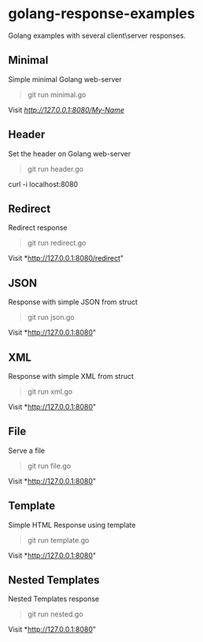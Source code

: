 golang-response-examples
========================

Golang examples with several client\server responses.

## Minimal

Simple minimal Golang web-server

> git run minimal.go

Visit *http://127.0.0.1:8080/My-Name*

## Header

Set the header on Golang web-server

> git run header.go

curl -i localhost:8080

## Redirect

Redirect response

> git run redirect.go

Visit *http://127.0.0.1:8080/redirect"

## JSON

Response with simple JSON from struct

> git run json.go

Visit *http://127.0.0.1:8080"

## XML

Response with simple XML from struct

> git run xml.go

Visit *http://127.0.0.1:8080"

## File

Serve a file

> git run file.go

Visit *http://127.0.0.1:8080"

## Template

Simple HTML Response using template

> git run template.go

Visit *http://127.0.0.1:8080"

## Nested Templates

Nested Templates response

> git run nested.go

Visit *http://127.0.0.1:8080"